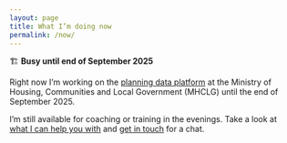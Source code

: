 ```yaml
---
layout: page
title: What I’m doing now
permalink: /now/
---
```


🏗️ **Busy until end of September 2025**

Right now I’m working on the [planning data platform](https://planning.data.gov.uk/) at the Ministry of Housing, Communities and Local Government (MHCLG) until the end of September 2025.

I’m still available for coaching or training in the evenings. Take a look at [what I can help you with](/services) and [get in touch](/contact) for a chat.